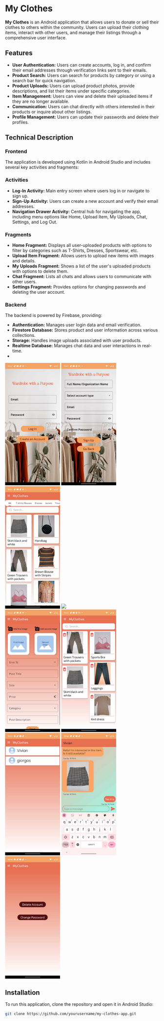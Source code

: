 # My Clothes

**My Clothes** is an Android application that allows users to donate or sell their clothes to others within the community. Users can upload their clothing items, interact with other users, and manage their listings through a comprehensive user interface.

## Features

- **User Authentication:** Users can create accounts, log in, and confirm their email addresses through verification links sent to their emails.
- **Product Search:** Users can search for products by category or using a search bar for quick navigation.
- **Product Uploads:** Users can upload product photos, provide descriptions, and list their items under specific categories.
- **Item Management:** Users can view and delete their uploaded items if they are no longer available.
- **Communication:** Users can chat directly with others interested in their products or inquire about other listings.
- **Profile Management:** Users can update their passwords and delete their profiles.

## Technical Description

### Frontend

The application is developed using Kotlin in Android Studio and includes several key activities and fragments:

### Activities

- **Log-In Activity:** Main entry screen where users log in or navigate to sign up.
- **Sign-Up Activity:** Users can create a new account and verify their email addresses.
- **Navigation Drawer Activity:** Central hub for navigating the app, including menu options like Home, Upload Item, My Uploads, Chat, Settings, and Log Out.

### Fragments

- **Home Fragment:** Displays all user-uploaded products with options to filter by categories such as T-Shirts, Dresses, Sportswear, etc.
- **Upload Item Fragment:** Allows users to upload new items with images and details.
- **My Uploads Fragment:** Shows a list of the user's uploaded products with options to delete them.
- **Chat Fragment:** Lists all chats and allows users to communicate with other users.
- **Settings Fragment:** Provides options for changing passwords and deleting the user account.

### Backend

The backend is powered by Firebase, providing:

- **Authentication:** Manages user login data and email verification.
- **Firestore Database:** Stores product and user information across various collections.
- **Storage:** Handles image uploads associated with user products.
- **Realtime Database:** Manages chat data and user interactions in real-time.
- 
<div float="left">
  <img src="images/login.jpg" width="180" height="400" />
  <img src="images/signup.jpg" width="180" height="400" />
  <img src="images/home.jpg" width="180" height="400" />
  <img src="images/nav_drawer.jpg width="180" height="400" />
</div>

<div float="left">
  <img src="images/upload_post.jpg" width="180" height="400" />
  <img src="images/my_posts.jpg" width="180" height="400" />
  <img src="images/my_chats.jpg" width="180" height="400" />
  <img src="images/chat_with_person.jpg" width="180" height="400" />
</div>

<div float="left">
  <img src="images/settings.jpg" width="180" height="400" />
</div>


## Installation

To run this application, clone the repository and open it in Android Studio:

```bash
git clone https://github.com/yourusername/my-clothes-app.git
